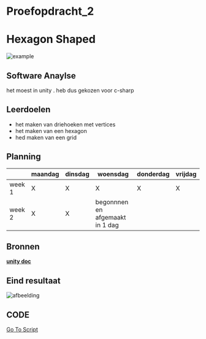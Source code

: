 # Proefopdracht_2


# Hexagon Shaped
![example](https://user-images.githubusercontent.com/34577741/66921894-53640c80-f026-11e9-86a5-b7680cb38fde.png)




## Software Anaylse      
  
het moest in unity .
heb dus gekozen voor c-sharp 

## Leerdoelen 
- het maken van driehoeken met vertices  
- het maken van een hexagon
- hed maken van een grid


## Planning 

| | maandag | dinsdag | woensdag | donderdag | vrijdag |
| --- | --- | --- | --- | --- | --- |
|week 1 |X|X|X|X|X|X|
|week 2 |X|X|begonnnen en afgemaakt in 1 dag|

## Bronnen
**[unity doc](https://docs.unity3d.com/ScriptReference/Mesh-triangles.html)**

## Eind resultaat    
![afbeelding](https://user-images.githubusercontent.com/34577741/66928900-654bac80-f032-11e9-8c32-669052226d8c.png)

## CODE
[Go To Script](/hexagon%20mesh/Assets/Script)
